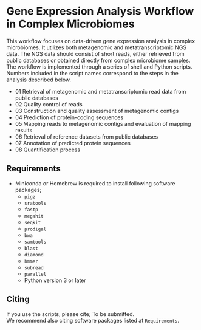 # Gene Expression Analysis Workflow in Complex Microbiomes
This workflow focuses on data-driven gene expression analysis in complex microbiomes. It utilizes both metagenomic and metatranscriptomic NGS data. The NGS data should consist of short reads, either retrieved from public databases or obtained directly from complex microbiome samples. The workflow is implemented through a series of shell and Python scripts. Numbers included in the script names correspond to the steps in the analysis described below.  

- 01 Retrieval of metagenomic and metatranscriptomic read data from public databases
- 02 Quality control of reads
- 03 Construction and quality assessment of metagenomic contigs
- 04 Prediction of protein-coding sequences
- 05 Mapping reads to metagenomic contigs and evaluation of mapping results
- 06 Retrieval of reference datasets from public databases
- 07 Annotation of predicted protein sequences
- 08 Quantification process

## Requirements
- Miniconda or Homebrew is required to install following software packages;
    - `pigz`
    - `sratools`
    - `fastp`
    - `megahit`
    - `seqkit`
    - `prodigal`
    - `bwa`
    - `samtools`
    - `blast`
    - `diamond`
    - `hmmer`
    - `subread`
    - `parallel`
    - Python version 3 or later

## Citing
If you use the scripts, please cite; To be submitted.  
We recommend also citing software packages listed at `Requirements`.
